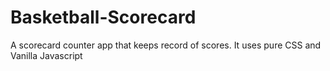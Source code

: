 # Basketball-Scorecard

A scorecard counter app that keeps record of scores. It uses pure CSS and Vanilla Javascript
